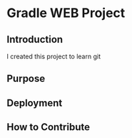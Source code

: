 #  Gradle WEB Project

## Introduction
I created this project to learn git
## Purpose

## Deployment

## How to Contribute